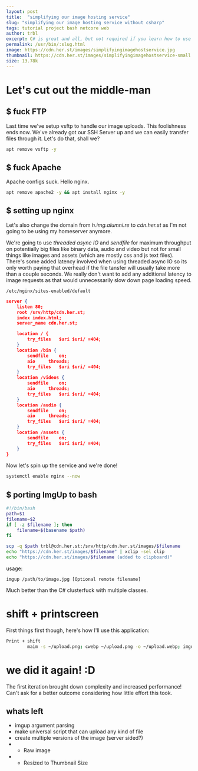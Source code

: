 ```yaml
---
layout: post
title:  "simplifying our image hosting service"
slug: "simplifying our image hosting service without csharp"
tags: tutorial project bash netcore web
author: trbl
excerpt: C# is great and all, but not required if you learn how to use the tools linux comes with. Let's remove all of that shit.
permalink: /usr/bin/:slug.html
image: https://cdn.her.st/images/simplifyingimagehostservice.jpg
thumbnail: https://cdn.her.st/images/simplifyingimagehostservice-small.jpg
size: 13.78k
---
```


# Let's cut out the middle-man

## $ fuck FTP
Last time we've setup vsftp to handle our image uploads. This foolishness ends now. We've already got our SSH Server up and we can easily transfer files through it.
Let's do that, shall we?

```sh
apt remove vsftp -y
```

## $ fuck Apache
Apache configs suck.
Hello nginx.
```sh
apt remove apache2 -y && apt install nginx -y
```

## $ setting up nginx

Let's also change the domain from *h.img.alumni.re* to *cdn.her.st* as I'm not going to be using my homeserver anymore.

We're going to use *threaded async IO* and *sendfile* for maximum throughput on potentially big files like binary data, audio and video but not for small things like images and assets (which are mostly css and js text files). There's some added latency involved when using threaded async IO so its only worth paying that overhead if the file tansfer will usually take more than a couple seconds. We really don't want to add any additional latency to image requests as that would unnecessarily slow down page loading speed.

```/etc/nginx/sites-enabled/default```
```json
server {
	listen 80;
	root /srv/http/cdn.her.st;
	index index.html;
	server_name cdn.her.st;

    location / {
    	try_files	$uri $uri/ =404;	
    } 
    location /bin {
    	sendfile	on;
    	aio		threads;
    	try_files	$uri $uri/ =404;	
    }
    location /videos {
    	sendfile	on;
    	aio		threads;
    	try_files	$uri $uri/ =404;	
    }
    location /audio {
    	sendfile	on;
    	aio		threads;
    	try_files	$uri $uri/ =404;	
    }
    location /assets {
    	sendfile	on;
    	try_files	$uri $uri/ =404;	
    }
}
```
Now let's spin up the service and we're done!

```sh
systemctl enable nginx --now
```

## $ porting ImgUp to bash

```bash
#!/bin/bash
path=$1
filename=$2
if [ -z $filename ]; then 
    filename=$(basename $path)
fi

scp -q $path trbl@cdn.her.st:/srv/http/cdn.her.st/images/$filename
echo "https://cdn.her.st/images/$filename" | xclip -sel clip
echo "https://cdn.her.st/images/$filename (added to clipboard)"
```
usage:
```
imgup /path/to/image.jpg [Optional remote filename]
```

Much better than the C# clusterfuck with multiple classes.

# shift + printscreen

First things first though, here's how I'll use this application:

```bash
Print + shift
        maim -s ~/upload.png; cwebp ~/upload.png -o ~/upload.webp; imgup ~/upload.webp && play ~/.config/.ding.wav && trash ~/upload.webp && ~/upload.png
```

# we did it again! :D

The first iteration brought down complexity and increased performance! Can't ask for a better outcome considering how little effort this took. 

## whats left

* imgup argument parsing
* make universal script that can upload any kind of file
* create multiple versions of the image (server sided?)
* * Raw image
* * Resized to Thumbnail Size